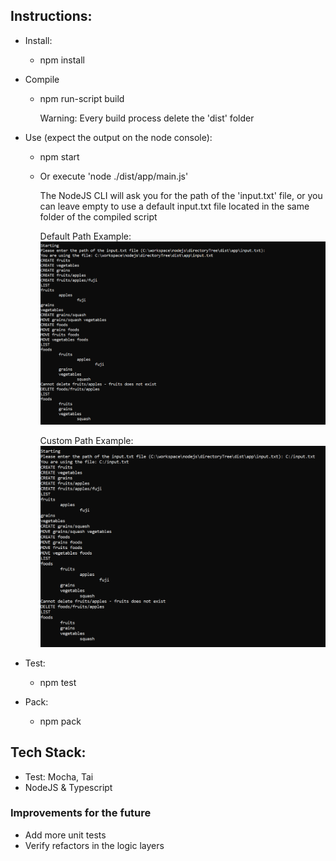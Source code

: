 ## Instructions:

- Install:

  - npm install

- Compile

  - npm run-script build

    Warning: Every build process delete the 'dist' folder

- Use (expect the output on the node console):

  - npm start
  - Or execute 'node ./dist/app/main.js'

    The NodeJS CLI will ask you for the path of the 'input.txt' file, or you can leave empty to use a default input.txt file located in the same folder of the compiled script

    Default Path Example:
    ![Default path](./assets/defaultPath.png)

    Custom Path Example:
    ![Custom path](./assets/customPath.png)

- Test:

  - npm test

- Pack:

  - npm pack

## Tech Stack:

- Test: Mocha, Tai
- NodeJS & Typescript

### Improvements for the future

- Add more unit tests
- Verify refactors in the logic layers
